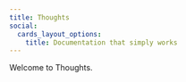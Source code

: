 ```yaml
---
title: Thoughts
social:
  cards_layout_options:
    title: Documentation that simply works
---
```


Welcome to Thoughts.